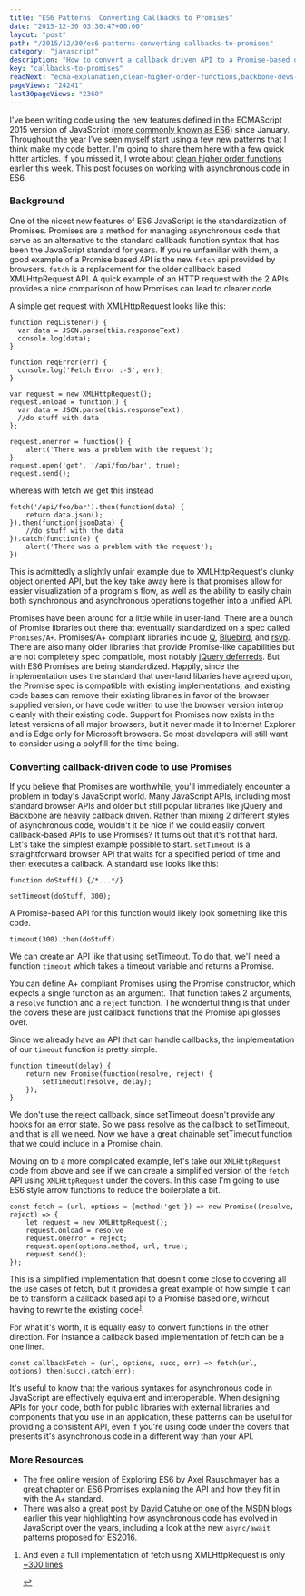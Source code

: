 ```yaml
---
title: "ES6 Patterns: Converting Callbacks to Promises"
date: "2015-12-30 03:30:47+00:00"
layout: "post"
path: "/2015/12/30/es6-patterns-converting-callbacks-to-promises"
category: "javascript"
description: "How to convert a callback driven API to a Promise-based one"
key: "callbacks-to-promises"
readNext: "ecma-explanation,clean-higher-order-functions,backbone-devs-react"
pageViews: "24241"
last30pageViews: "2360"
---
```


<div class="explanation">
I've been writing code using the new features defined in the ECMAScript 2015 version of JavaScript (<a href="http://benmccormick.org/2015/09/14/es5-es6-es2016-es-next-whats-going-on-with-javascript-versioning/">more commonly known as ES6</a>) since January.  Throughout the year I've seen myself start using a few new patterns that I think make my code better.  I'm going to share them here with a few quick hitter articles.  If you missed it, I wrote about <a href="http://benmccormick.org/2015/11/30/es6-patterns-clean-higher-order-functions/">clean higher order functions</a> earlier this week.  This post focuses on working with asynchronous code in ES6.  
</div>


### Background

One of the nicest new features of ES6 JavaScript is the standardization of Promises.  Promises are a method for managing asynchronous code that serve as an alternative to the standard callback function syntax that has been the JavaScript standard for years.  If you're unfamiliar with them, a good example of a Promise based API is the new `fetch` api provided by browsers.  `fetch` is a replacement for the older callback based XMLHttpRequest API.  A quick example of an HTTP request with the 2 APIs provides a nice comparison of how Promises can lead to clearer code.

A simple get request with XMLHttpRequest looks like this:

```
function reqListener() {  
  var data = JSON.parse(this.responseText);  
  console.log(data);  
}

function reqError(err) {  
  console.log('Fetch Error :-S', err);  
}

var request = new XMLHttpRequest();  
request.onload = function() {
  var data = JSON.parse(this.responseText);  
  //do stuff with data
};  

request.onerror = function() {
    alert('There was a problem with the request');
}
request.open('get', '/api/foo/bar', true);  
request.send();
```

whereas with fetch we get this instead

```
fetch('/api/foo/bar').then(function(data) {
    return data.json();
}).then(function(jsonData) {
    //do stuff with the data
}).catch(function(e) {
    alert('There was a problem with the request');
})
```

This is admittedly a slightly unfair example due to XMLHttpRequest's clunky object oriented API, but the key take away here is that promises allow for easier visualization of a program's flow, as well as the ability to easily chain both synchronous and asynchronous operations together into a unified API.

Promises have been around for a little while in user-land.  There are a bunch of Promise libraries out there that eventually standardized on a spec called `Promises/A+`.  Promises/A+ compliant libraries include [Q][q], [Bluebird][bluebird], and [rsvp][rsvp].  There are also many older libraries that provide Promise-like capabilities but are not completely spec compatible, most notably [jQuery deferreds][jqd].  But with ES6 Promises are being standardized.  Happily, since the implementation uses the standard that user-land libaries have agreed upon, the Promise spec is compatible with existing implementations, and existing code bases can remove their existing libraries in favor of the browser supplied version, or have code written to use the browser version interop cleanly with their existing code.  Support for Promises now exists in the latest versions of all major browsers, but it never made it to Internet Explorer and is Edge only for Microsoft browsers.  So most developers will still want to consider using a polyfill for the time being.

### Converting callback-driven code to use Promises

If you believe that Promises are worthwhile, you'll immediately encounter a problem in today's JavaScript world.  Many JavaScript APIs, including most standard browser APIs and older but still popular libraries like jQuery and Backbone are heavily callback driven.  Rather than mixing 2 different styles of asynchronous code, wouldn't it be nice if we could easily convert callback-based APIs to use Promises?  It turns out that it's not that hard.  Let's take the simplest example possible to start.  `setTimeout` is a straightforward browser API that waits for a specified period of time and then executes a callback.  A standard use looks like this:

```
function doStuff() {/*...*/}

setTimeout(doStuff, 300);
```

A Promise-based API for this function would likely look something like this code.

```
timeout(300).then(doStuff)
```

We can create an API like that using setTimeout.  To do that, we'll need a function `timeout` which takes a timeout variable and returns a Promise.  

You can define A+ compliant Promises using the Promise constructor, which expects a single function as an argument.  That function takes 2 arguments, a `resolve` function and a `reject` function.  The wonderful thing is that under the covers these are just callback functions that the Promise api glosses over.  

Since we already have an API that can handle callbacks, the implementation of our `timeout` function is pretty simple.

```
function timeout(delay) {
    return new Promise(function(resolve, reject) {
        setTimeout(resolve, delay);
    });
}
```

We don't use the reject callback, since setTimeout doesn't provide any hooks for an error state. So we pass resolve as the callback to setTimeout, and that is all we need.  Now we have a great chainable setTimeout function that we could include in a Promise chain.

Moving on to a more complicated example, let's take our `XMLHttpRequest` code from above and see if we can create a simplified version of the `fetch` API using `XMLHttpRequest` under the covers.  In this case I'm going to use ES6 style arrow functions to reduce the boilerplate a bit.

```
const fetch = (url, options = {method:'get'}) => new Promise((resolve, reject) => {
    let request = new XMLHttpRequest();  
    request.onload = resolve
    request.onerror = reject;
    request.open(options.method, url, true);  
    request.send();
});
```

This is a simplified implementation that doesn't come close to covering all the use cases of fetch, but it provides a great example of how simple it can be to transform a callback based api to a Promise based one, without having to rewrite the existing code<sup id="fnref:1">[1](#fn:1)</sup>.   

For what it's worth, it is equally easy to convert functions in the other direction.  For instance a callback based implementation of fetch can be a one liner.

```
const callbackFetch = (url, options, succ, err) => fetch(url, options).then(succ).catch(err);
```

It's useful to know that the various syntaxes for asynchronous code in JavaScript are effectively equivalent and interoperable.  When designing APIs for your code, both for public libraries with external libraries and components that you use in an application, these patterns can be useful for providing a consistent API, even if you're using code under the covers that presents it's asynchronous code in a different way than your API.  


### More Resources

- The free online version of Exploring ES6 by Axel Rauschmayer has a [great chapter][exploringjs] on ES6 Promises explaining the API and how they fit in with the A+ standard.
- There was also a [great post by David Catuhe on one of the MSDN blogs][asynccity] earlier this year highlighting how asynchronous code has evolved in JavaScript over the years, including a look at the new `async/await` patterns proposed for ES2016.

<div class="footnotes">
<ol>
    <li class="footnote" id="fn:1">
        <p>
        And even a full implementation of fetch using XMLHttpRequest is only<a href="https://github.com/github/fetch/blob/master/fetch.js"> ~300 lines</a>
        </p>
        <a href="#fnref:1" title="return to article"> ↩</a></p>
    </li>
</ol>
</div>


[jqpromise]: http://abdulapopoola.com/2014/12/12/the-differences-between-jquery-deferreds-and-the-promisesa-spec/
[exploringjs]: http://exploringjs.com/es6/ch_promises.html
[q]: https://github.com/kriskowal/q
[bluebird]: https://github.com/petkaantonov/bluebird
[rsvp]: https://github.com/tildeio/rsvp.js
[jqd]: https://api.jquery.com/category/deferred-object/
[asynccity]: http://blogs.msdn.com/b/eternalcoding/archive/2015/09/30/javascript-goes-to-asynchronous-city.aspx
[doublefuncs]: http://benmccormick.org/2015/11/30/es6-patterns-clean-higher-order-functions/
